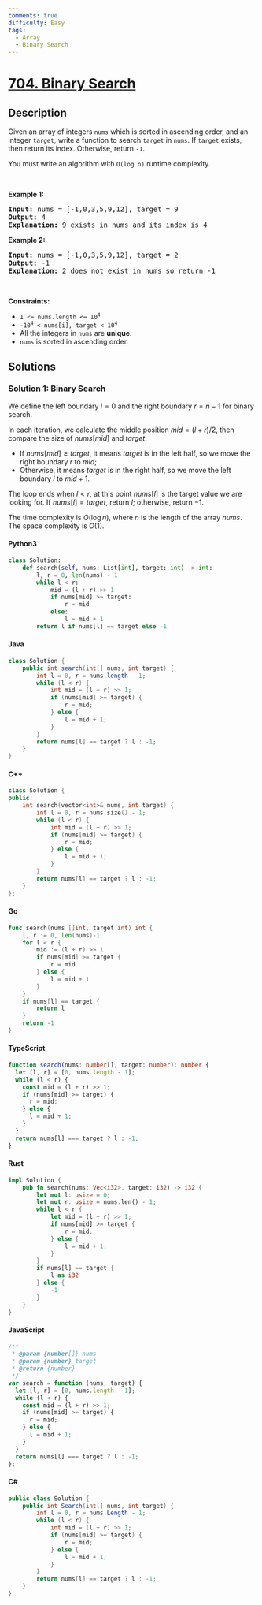```yaml
---
comments: true
difficulty: Easy
tags:
  - Array
  - Binary Search
---
```


<!-- problem:start -->

# [704. Binary Search](https://leetcode.com/problems/binary-search)


## Description

<!-- description:start -->

<p>Given an array of integers <code>nums</code> which is sorted in ascending order, and an integer <code>target</code>, write a function to search <code>target</code> in <code>nums</code>. If <code>target</code> exists, then return its index. Otherwise, return <code>-1</code>.</p>

<p>You must write an algorithm with <code>O(log n)</code> runtime complexity.</p>

<p>&nbsp;</p>
<p><strong class="example">Example 1:</strong></p>

<pre>
<strong>Input:</strong> nums = [-1,0,3,5,9,12], target = 9
<strong>Output:</strong> 4
<strong>Explanation:</strong> 9 exists in nums and its index is 4
</pre>

<p><strong class="example">Example 2:</strong></p>

<pre>
<strong>Input:</strong> nums = [-1,0,3,5,9,12], target = 2
<strong>Output:</strong> -1
<strong>Explanation:</strong> 2 does not exist in nums so return -1
</pre>

<p>&nbsp;</p>
<p><strong>Constraints:</strong></p>

<ul>
	<li><code>1 &lt;= nums.length &lt;= 10<sup>4</sup></code></li>
	<li><code>-10<sup>4</sup> &lt; nums[i], target &lt; 10<sup>4</sup></code></li>
	<li>All the integers in <code>nums</code> are <strong>unique</strong>.</li>
	<li><code>nums</code> is sorted in ascending order.</li>
</ul>

<!-- description:end -->

## Solutions

<!-- solution:start -->

### Solution 1: Binary Search

We define the left boundary $l=0$ and the right boundary $r=n-1$ for binary search.

In each iteration, we calculate the middle position $\textit{mid}=(l+r)/2$, then compare the size of $\textit{nums}[\textit{mid}]$ and $\textit{target}$.

- If $\textit{nums}[\textit{mid}] \geq \textit{target}$, it means $\textit{target}$ is in the left half, so we move the right boundary $r$ to $\textit{mid}$;
- Otherwise, it means $\textit{target}$ is in the right half, so we move the left boundary $l$ to $\textit{mid}+1$.

The loop ends when $l<r$, at this point $\textit{nums}[l]$ is the target value we are looking for. If $\textit{nums}[l]=\textit{target}$, return $l$; otherwise, return $-1$.

The time complexity is $O(\log n)$, where $n$ is the length of the array $\textit{nums}$. The space complexity is $O(1)$.

<!-- tabs:start -->

#### Python3

```python
class Solution:
    def search(self, nums: List[int], target: int) -> int:
        l, r = 0, len(nums) - 1
        while l < r:
            mid = (l + r) >> 1
            if nums[mid] >= target:
                r = mid
            else:
                l = mid + 1
        return l if nums[l] == target else -1
```

#### Java

```java
class Solution {
    public int search(int[] nums, int target) {
        int l = 0, r = nums.length - 1;
        while (l < r) {
            int mid = (l + r) >> 1;
            if (nums[mid] >= target) {
                r = mid;
            } else {
                l = mid + 1;
            }
        }
        return nums[l] == target ? l : -1;
    }
}
```

#### C++

```cpp
class Solution {
public:
    int search(vector<int>& nums, int target) {
        int l = 0, r = nums.size() - 1;
        while (l < r) {
            int mid = (l + r) >> 1;
            if (nums[mid] >= target) {
                r = mid;
            } else {
                l = mid + 1;
            }
        }
        return nums[l] == target ? l : -1;
    }
};
```

#### Go

```go
func search(nums []int, target int) int {
	l, r := 0, len(nums)-1
	for l < r {
		mid := (l + r) >> 1
		if nums[mid] >= target {
			r = mid
		} else {
			l = mid + 1
		}
	}
	if nums[l] == target {
		return l
	}
	return -1
}
```

#### TypeScript

```ts
function search(nums: number[], target: number): number {
  let [l, r] = [0, nums.length - 1];
  while (l < r) {
    const mid = (l + r) >> 1;
    if (nums[mid] >= target) {
      r = mid;
    } else {
      l = mid + 1;
    }
  }
  return nums[l] === target ? l : -1;
}
```

#### Rust

```rust
impl Solution {
    pub fn search(nums: Vec<i32>, target: i32) -> i32 {
        let mut l: usize = 0;
        let mut r: usize = nums.len() - 1;
        while l < r {
            let mid = (l + r) >> 1;
            if nums[mid] >= target {
                r = mid;
            } else {
                l = mid + 1;
            }
        }
        if nums[l] == target {
            l as i32
        } else {
            -1
        }
    }
}
```

#### JavaScript

```js
/**
 * @param {number[]} nums
 * @param {number} target
 * @return {number}
 */
var search = function (nums, target) {
  let [l, r] = [0, nums.length - 1];
  while (l < r) {
    const mid = (l + r) >> 1;
    if (nums[mid] >= target) {
      r = mid;
    } else {
      l = mid + 1;
    }
  }
  return nums[l] === target ? l : -1;
};
```

#### C#

```cs
public class Solution {
    public int Search(int[] nums, int target) {
        int l = 0, r = nums.Length - 1;
        while (l < r) {
            int mid = (l + r) >> 1;
            if (nums[mid] >= target) {
                r = mid;
            } else {
                l = mid + 1;
            }
        }
        return nums[l] == target ? l : -1;
    }
}
```

<!-- tabs:end -->

<!-- solution:end -->

<!-- problem:end -->
